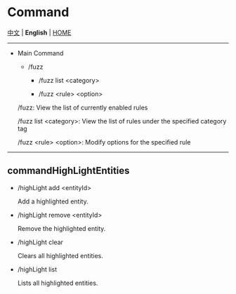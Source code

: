 # Command

[中文](../commands.md) | **English** | [HOME](../../README.md)

---

- Main Command

    - /fuzz

        - /fuzz list &lt;category&gt;

        - /fuzz &lt;rule&gt; &lt;option&gt;

  /fuzz: View the list of currently enabled rules

  /fuzz list &lt;category&gt;: View the list of rules under the specified category tag

  /fuzz &lt;rule&gt; &lt;option&gt;: Modify options for the specified rule

---

## commandHighLightEntities

- /highLight add &lt;entityId&gt; 

  Add a highlighted entity.

- /highLight remove &lt;entityId&gt; 

  Remove the highlighted entity.

- /highLight clear 

  Clears all highlighted entities.

- /highLight list 

  Lists all highlighted entities.